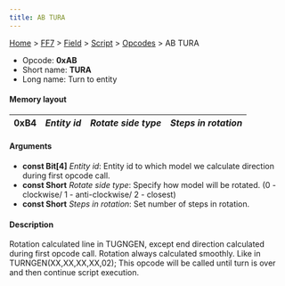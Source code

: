 ```yaml
---
title: AB TURA
---
```


[Home](Main%20Page.md) > [FF7](FF7.md) > [Field](FF7/Field.md) > [Script](FF7/Field/Script.md) > [Opcodes](FF7/Field/Script/Opcodes.md) > AB TURA

-   Opcode: **0xAB**
-   Short name: **TURA**
-   Long name: Turn to entity

#### Memory layout

| 0xB4 | *Entity id* | *Rotate side type* | *Steps in rotation* |
|------|-------------|--------------------|---------------------|

#### Arguments

-   **const Bit\[4\]** *Entity id*: Entity id to which model we
    calculate direction during first opcode call.
-   **const Short** *Rotate side type*: Specify how model will be
    rotated. (0 - clockwise/ 1 - anti-clockwise/ 2 - closest)
-   **const Short** *Steps in rotation*: Set number of steps in
    rotation.

#### Description

Rotation calculated line in TUGNGEN, except end direction calculated
during first opcode call. Rotation always calculated smoothly. Like in
TURNGEN(XX,XX,XX,XX,02); This opcode will be called until turn is over
and then continue script execution.
